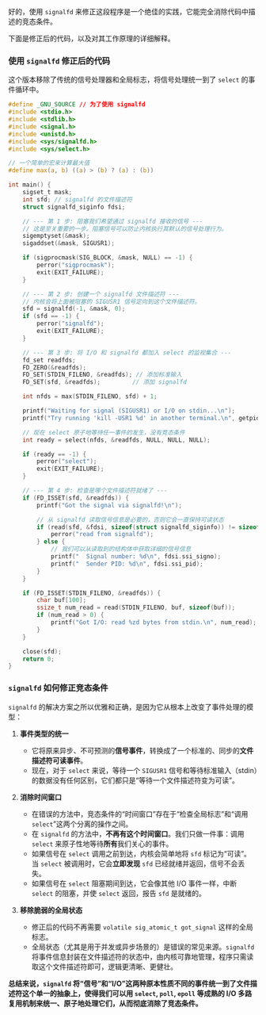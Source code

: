 好的，使用 `signalfd` 来修正这段程序是一个绝佳的实践，它能完全消除代码中描述的竞态条件。

下面是修正后的代码，以及对其工作原理的详细解释。

### 使用 `signalfd` 修正后的代码

这个版本移除了传统的信号处理器和全局标志，将信号处理统一到了 `select` 的事件循环中。

```c
#define _GNU_SOURCE // 为了使用 signalfd
#include <stdio.h>
#include <stdlib.h>
#include <signal.h>
#include <unistd.h>
#include <sys/signalfd.h>
#include <sys/select.h>

// 一个简单的宏来计算最大值
#define max(a, b) ((a) > (b) ? (a) : (b))

int main() {
    sigset_t mask;
    int sfd; // signalfd 的文件描述符
    struct signalfd_siginfo fdsi;

    // --- 第 1 步: 阻塞我们希望通过 signalfd 接收的信号 ---
    // 这是至关重要的一步。阻塞信号可以防止内核执行其默认的信号处理行为。
    sigemptyset(&mask);
    sigaddset(&mask, SIGUSR1);

    if (sigprocmask(SIG_BLOCK, &mask, NULL) == -1) {
        perror("sigprocmask");
        exit(EXIT_FAILURE);
    }

    // --- 第 2 步: 创建一个 signalfd 文件描述符 ---
    // 内核会将上面被阻塞的 SIGUSR1 信号定向到这个文件描述符。
    sfd = signalfd(-1, &mask, 0);
    if (sfd == -1) {
        perror("signalfd");
        exit(EXIT_FAILURE);
    }

    // --- 第 3 步: 将 I/O 和 signalfd 都加入 select 的监视集合 ---
    fd_set readfds;
    FD_ZERO(&readfds);
    FD_SET(STDIN_FILENO, &readfds); // 添加标准输入
    FD_SET(sfd, &readfds);         // 添加 signalfd

    int nfds = max(STDIN_FILENO, sfd) + 1;

    printf("Waiting for signal (SIGUSR1) or I/O on stdin...\n");
    printf("Try running 'kill -USR1 %d' in another terminal.\n", getpid());

    // 现在 select 原子地等待任一事件的发生，没有竞态条件
    int ready = select(nfds, &readfds, NULL, NULL, NULL);

    if (ready == -1) {
        perror("select");
        exit(EXIT_FAILURE);
    }

    // --- 第 4 步: 检查是哪个文件描述符就绪了 ---
    if (FD_ISSET(sfd, &readfds)) {
        printf("Got the signal via signalfd!\n");

        // 从 signalfd 读取信号信息是必要的，否则它会一直保持可读状态
        if (read(sfd, &fdsi, sizeof(struct signalfd_siginfo)) != sizeof(struct signalfd_siginfo)) {
            perror("read from signalfd");
        } else {
            // 我们可以从读取到的结构体中获取详细的信号信息
            printf("  Signal number: %d\n", fdsi.ssi_signo);
            printf("  Sender PID: %d\n", fdsi.ssi_pid);
        }
    }

    if (FD_ISSET(STDIN_FILENO, &readfds)) {
        char buf[100];
        ssize_t num_read = read(STDIN_FILENO, buf, sizeof(buf));
        if (num_read > 0) {
            printf("Got I/O: read %zd bytes from stdin.\n", num_read);
        }
    }

    close(sfd);
    return 0;
}
```

### `signalfd` 如何修正竞态条件

`signalfd` 的解决方案之所以优雅和正确，是因为它从根本上改变了事件处理的模型：

1.  **事件类型的统一**

      * 它将原来异步、不可预测的**信号事件**，转换成了一个标准的、同步的**文件描述符可读事件**。
      * 现在，对于 `select` 来说，等待一个 `SIGUSR1` 信号和等待标准输入（stdin）的数据没有任何区别，它们都只是“等待一个文件描述符变为可读”。

2.  **消除时间窗口**

      * 在错误的方法中，竞态条件的“时间窗口”存在于“检查全局标志”和“调用 `select`”这两个分离的操作之间。
      * 在 `signalfd` 的方法中，**不再有这个时间窗口**。我们只做一件事：调用 `select` 来原子性地等待**所有**我们关心的事件。
      * 如果信号在 `select` 调用之前到达，内核会简单地将 `sfd` 标记为“可读”。当 `select` 被调用时，它会**立即发现** `sfd` 已经就绪并返回，信号不会丢失。
      * 如果信号在 `select` 阻塞期间到达，它会像其他 I/O 事件一样，中断 `select` 的阻塞，并使 `select` 返回，报告 `sfd` 是就绪的。

3.  **移除脆弱的全局状态**

      * 修正后的代码不再需要 `volatile sig_atomic_t got_signal` 这样的全局标志。
      * 全局状态（尤其是用于并发或异步场景的）是错误的常见来源。`signalfd` 将事件信息封装在文件描述符的状态中，由内核可靠地管理，程序只需读取这个文件描述符即可，逻辑更清晰、更健壮。

**总结来说，`signalfd` 将“信号”和“I/O”这两种原本性质不同的事件统一到了文件描述符这个单一的抽象上，使得我们可以用 `select`, `poll`, `epoll` 等成熟的 I/O 多路复用机制来统一、原子地处理它们，从而彻底消除了竞态条件。**
